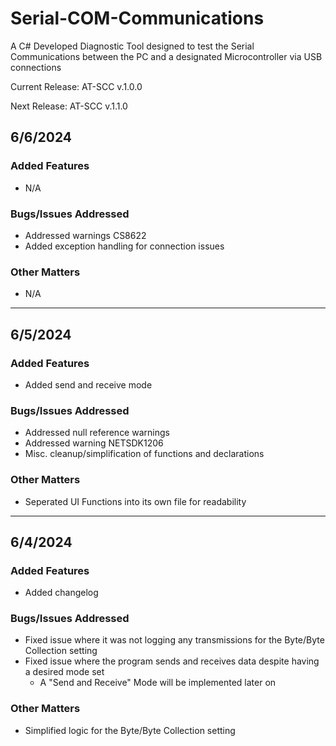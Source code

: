 # Serial-COM-Communications
A C# Developed Diagnostic Tool designed to test the Serial Communications between the PC and a designated Microcontroller via USB connections

Current Release: AT-SCC v.1.0.0

Next Release: AT-SCC v.1.1.0

## 6/6/2024
### Added Features
- N/A
### Bugs/Issues Addressed
- Addressed warnings CS8622
- Added exception handling for connection issues
### Other Matters
- N/A

---

## 6/5/2024
### Added Features
- Added send and receive mode
### Bugs/Issues Addressed
- Addressed null reference warnings
- Addressed warning NETSDK1206
- Misc. cleanup/simplification of functions and declarations
### Other Matters
- Seperated UI Functions into its own file for readability

---

## 6/4/2024
### Added Features
- Added changelog
### Bugs/Issues Addressed
- Fixed issue where it was not logging any transmissions for the Byte/Byte Collection setting
- Fixed issue where the program sends and receives data despite having a desired mode set
    - A "Send and Receive" Mode will be implemented later on
### Other Matters
- Simplified logic for the Byte/Byte Collection setting